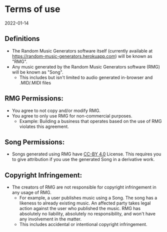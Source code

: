 # Terms of use

2022-01-14

## Definitions

- The Random Music Generators software itself (currently available at <https://random-music-generators.herokuapp.com>) will be known as "RMG".
- Any music generated by the Random Music Generators software (RMG) will be known as "Song".
  - This includes but isn't limited to audio generated in-browser and .MID/.MIDI files

## RMG Permissions:

- You agree to not copy and/or modify RMG.
- You agree to only use RMG for non-commercial purposes.
  - Example: Building a business that operates based on the use of RMG violates this agreement.

## Song Permissions:

- Songs generated using RMG have [CC-BY 4.0](https://creativecommons.org/licenses/by/4.0/) License. This requires you to give attribution if you use the generated Song in a derivative work.

## Copyright Infringement:

- The creators of RMG are not responsible for copyright infringement in any usage of RMG.
  - For example, a user publishes music using a Song. The song has a likeness to already existing music. An affected party takes legal action against the user who published the music. RMG has absolutely no liability, absolutely no responsibility, and won't have any involvement in the matter.
  - This includes accidental or intentional copyright infringement.
